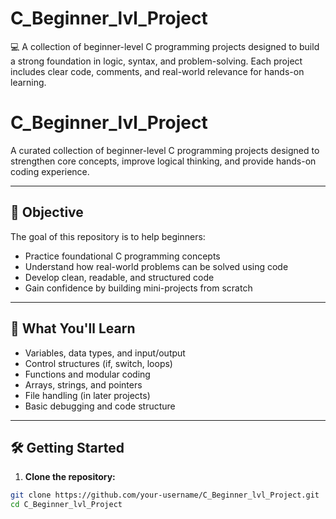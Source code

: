 # C_Beginner_lvl_Project
💻 A collection of beginner-level C programming projects designed to build a strong foundation in logic, syntax, and problem-solving. Each project includes clear code, comments, and real-world relevance for hands-on learning.

# C_Beginner_lvl_Project

A curated collection of beginner-level C programming projects designed to strengthen core concepts, improve logical thinking, and provide hands-on coding experience.

---

## 🎯 Objective

The goal of this repository is to help beginners:
- Practice foundational C programming concepts
- Understand how real-world problems can be solved using code
- Develop clean, readable, and structured code
- Gain confidence by building mini-projects from scratch

---

## 🧱 What You'll Learn

- Variables, data types, and input/output
- Control structures (if, switch, loops)
- Functions and modular coding
- Arrays, strings, and pointers
- File handling (in later projects)
- Basic debugging and code structure

---

## 🛠 Getting Started

1. **Clone the repository:**
```bash
git clone https://github.com/your-username/C_Beginner_lvl_Project.git
cd C_Beginner_lvl_Project
